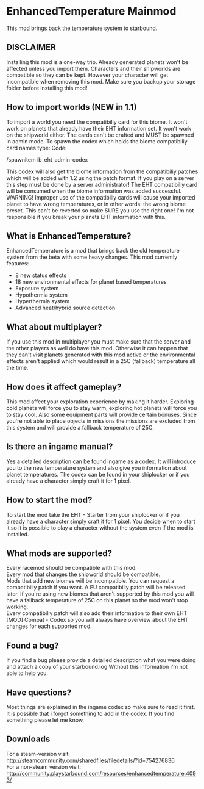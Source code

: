 # EnhancedTemperature Mainmod

This mod brings back the temperature system to starbound.  


## DISCLAIMER
Installing this mod is a one-way trip. Already generated planets won't be affected unless you import them. Characters and their shipworlds are compatible so they can be kept. However your character will get incompatible when removing this mod. Make sure you backup your storage folder before installing this mod!


## How to import worlds (NEW in 1.1)
To import a world you need the compatibiliy card for this biome. It won't work on planets that already have their EHT information set. It won't work on the shipworld either.
The cards can't be crafted and MUST be spawned in admin mode. To spawn the codex which holds the biome compatibiliy card names type:
Code:

/spawnitem ib_eht_admin-codex

This codex will also get the biome information from the compatibiliy patches which will be added with 1.2 using the patch format. If you play on a server this step must be done by a server administrator!
The EHT compatibiliy card will be consumed when the biome information was added successful.
WARNING! Improper use of the compatibiliy cards will cause your imported planet to have wrong temperatures, or in other words: the wrong biome preset.
This can't be reverted so make SURE you use the right one! I'm not responsible if you break your planets EHT information with this.


## What is EnhancedTemperature?
EnhancedTemperature is a mod that brings back the old temperature system from the beta with some heavy changes. This mod currently features:
- 8 new status effects
- 18 new environmental effects for planet based temperatures
- Exposure system
- Hypothermia system
- Hyperthermia system
- Advanced heat/hybrid source detection


## What about multiplayer?
If you use this mod in multiplayer you must make sure that the server and the other players as well do have this mod. Otherwise it can happen that they can't visit planets generated with this mod active or the environmental effects aren't applied which would result in a 25C (fallback) temperature all the time.


## How does it affect gameplay?
This mod affect your exploration experience by making it harder. Exploring cold planets will force you to stay warm, exploring hot planets will force you to stay cool. Also some equipment parts will provide certain bonuses.
Since you're not able to place objects in missions the missions are excluded from this system and will provide a fallback temperature of 25C.


## Is there an ingame manual?
Yes a detailed description can be found ingame as a codex. It will introduce you to the new temperature system and also give you information about planet temperatures. The codex can be found in your shiplocker or if you already have a character simply craft it for 1 pixel.


## How to start the mod?
To start the mod take the EHT - Starter from your shiplocker or if you already have a character simply craft it for 1 pixel. You decide when to start it so it is possible to play a character without the system even if the mod is installed.


## What mods are supported?
Every racemod should be compatible with this mod.  
Every mod that changes the shipworld should be compatible.  
Mods that add new biomes will be incompatible. You can request a compatibiliy patch if you want. A FU compatibiliy patch will be released later.
If you're using new biomes that aren't supported by this mod you will have a fallback temperature of 25C on this planet so the mod won't stop working.  
Every compatibiliy patch will also add their information to their own EHT [MOD] Compat - Codex so you will always have overview about the EHT changes for each supported mod.


## Found a bug?
If you find a bug please provide a detailed description what you were doing and attach a copy of your starbound.log Without this information i'm not able to help you.


## Have questions?
Most things are explained in the ingame codex so make sure to read it first.
It is possible that i forgot something to add in the codex. If you find something please let me know.

## Downloads
For a steam-version visit: http://steamcommunity.com/sharedfiles/filedetails/?id=754276836  
For a non-steam version visit: http://community.playstarbound.com/resources/enhancedtemperature.4093/
